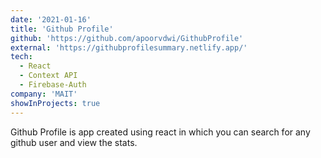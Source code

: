 ```yaml
---
date: '2021-01-16'
title: 'Github Profile'
github: 'https://github.com/apoorvdwi/GithubProfile'
external: 'https://githubprofilesummary.netlify.app/'
tech:
  - React
  - Context API
  - Firebase-Auth
company: 'MAIT'
showInProjects: true
---
```


Github Profile is app created using react in which you can search for any github user and view the stats.

